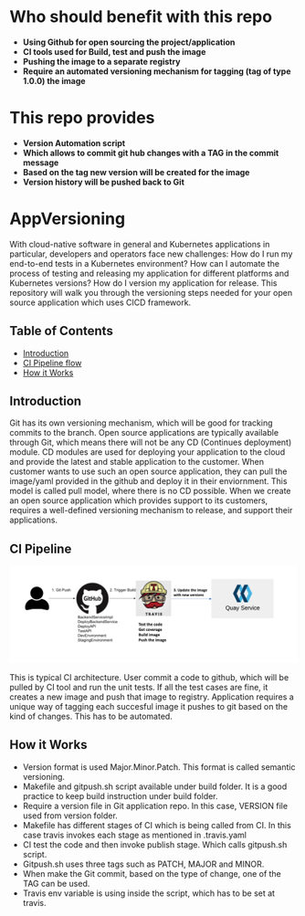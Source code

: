 # Who should benefit with this repo
- **Using Github for open sourcing the project/application**
- **CI tools used for Build, test and push the image**
- **Pushing the image to a separate registry**
- **Require an automated versioning mechanism for tagging (tag of type 1.0.0) the image**
# This repo provides
- **Version Automation script**
- **Which allows to commit git hub changes with a TAG in the commit message**
- **Based on the tag new version will be created for the image**
- **Version history will be pushed back to Git**


# AppVersioning

With cloud-native software in general and Kubernetes applications in particular, developers and operators face new challenges: How do I run my end-to-end tests in a Kubernetes environment? How can I automate the process of testing and releasing my application for different platforms and Kubernetes versions? How do I version my application for release. This repository will walk you through the versioning steps needed for your open source application which uses CICD framework.  


## Table of Contents

- [Introduction](#introduction)
- [CI Pipeline flow](#ci-pipeline)
- [How it Works](#how-it-works)

## Introduction

Git has its own versioning mechanism, which will be good for tracking commits to the branch. Open source applications are typically available through Git, which means there will not be any CD (Continues deployment) module. CD modules are used for deploying your application to the cloud and provide the latest and stable application to the customer. When customer wants to use such an open source application, they can pull the image/yaml provided in the github and deploy it in their enviornment. This model is called pull model, where there is no CD possible. When we create an open source application which provides support to its customers, requires a well-defined versioning mechanism to release, and support their applications.
 
 


## CI Pipeline

![CI Pipleline](docs/images/ci.png)

This is typical CI architecture. User commit a code to github, which will be pulled by CI tool and run the unit tests. If all the test cases are fine, it creates a new image and push that image to registry. Application requires a unique way of tagging each succesful image it pushes to git based on the kind of changes. This has to be automated.

## How it Works
- Version format is used Major.Minor.Patch. This format is called semantic versioning.
- Makefile and gitpush.sh script available under build folder. It is a good practice to keep build instruction under build folder.
- Require a version file in Git application repo. In this case, VERSION file used from version folder.  
- Makefile has different stages of CI which is being called from CI. In this case travis invokes each stage as mentioned in .travis.yaml
- CI test the code and then invoke publish stage. Which calls gitpush.sh script.
- Gitpush.sh uses three tags such as PATCH, MAJOR and MINOR.  
- When make the Git commit, based on the type of change, one of the TAG can be used.
- Travis env variable is using inside the script, which has to be set at travis. 


